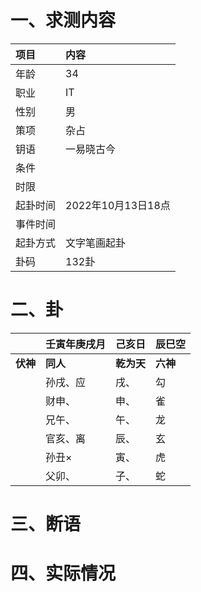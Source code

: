 # 一、求测内容
|项目|内容|
|:-|:-|
|年龄|34|
|职业|IT|
|性别|男|
|策项|杂占|
|钥语|一易晓古今|
|条件||
|时限||
|起卦时间|2022年10月13日18点|
|事件时间||
|起卦方式|文字笔画起卦|
|卦码|132卦|

# 二、卦
||壬寅年庚戌月|己亥日|辰巳空|
|:-|:-|:-|:-|
|**伏神**|**同人**|**乾为天**|**六神**|
||孙戌、应|戌、|勾|
||财申、|申、|雀|
||兄午、|午、|龙|
||官亥、离|辰、|玄|
||孙丑×|寅、|虎|
||父卯、|子、|蛇|


# 三、断语

# 四、实际情况